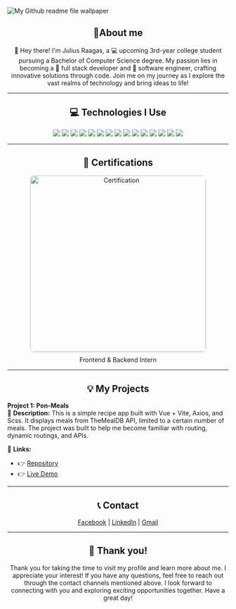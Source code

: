 ![My Github readme file wallpaper](https://github.com/Jlscsr/Readme-file-assets/blob/main/github_wp_gif.gif)

<h2 align="center">📝About me</h2>
<p align="center">👋 Hey there! I'm Julius Raagas, a 💻 upcoming 3rd-year college student pursuing a Bachelor of Computer Science degree. My passion lies in becoming a 🚀 full stack developer and 🌟 software engineer, crafting innovative solutions through code. Join me on my journey as I explore the vast realms of technology and bring ideas to life!</p>
<hr>
<h2 align="center">💻 Technologies I Use</h2>
<div align="center">
  <img src="https://img.shields.io/badge/HTML5-E34F26?style=for-the-badge&logo=html5&logoColor=white" />
  <img src="https://img.shields.io/badge/CSS3-1572B6?style=for-the-badge&logo=css3&logoColor=white" />
  <img src="https://img.shields.io/badge/JavaScript-323330?style=for-the-badge&logo=javascript&logoColor=F7DF1E" />
  <img src="https://img.shields.io/badge/Bootstrap-563D7C?style=for-the-badge&logo=bootstrap&logoColor=white" />
  <img src="https://img.shields.io/badge/Sass-CC6699?style=for-the-badge&logo=sass&logoColor=white" />
  <img src="https://img.shields.io/badge/Vue.js-35495E?style=for-the-badge&logo=vuedotjs&logoColor=4FC08D" />
  <img src="https://img.shields.io/badge/Vite-B73BFE?style=for-the-badge&logo=vite&logoColor=FFD62E" />
  <img src="https://img.shields.io/badge/PHP-777BB4?style=for-the-badge&logo=php&logoColor=white" />
  <img src="https://img.shields.io/badge/Laravel-FF2D20?style=for-the-badge&logo=laravel&logoColor=white" />
  <img src="https://img.shields.io/badge/Node.js-339933?style=for-the-badge&logo=nodedotjs&logoColor=white" />
  <img src="https://img.shields.io/badge/Figma-F24E1E?style=for-the-badge&logo=figma&logoColor=white" />
  <img src="https://img.shields.io/badge/MySQL-005C84?style=for-the-badge&logo=mysql&logoColor=white" />
  <img src="https://img.shields.io/badge/Quasar-1976D2?style=for-the-badge&logo=quasar&logoColor=white" />
  <img src="https://img.shields.io/badge/C%2B%2B-00599C?style=for-the-badge&logo=c%2B%2B&logoColor=white" />
  <img src="https://img.shields.io/badge/Python-FFD43B?style=for-the-badge&logo=python&logoColor=blue" />
</div>
<hr>
<h2 align="center">📄 Certifications</h2>
<div align="center">
  <img src="https://github.com/Jlscsr/Readme-file-assets/blob/main/JuliusRaagas_CertificateofCompletion.png" alt="Certification" width="400px" style="border-radius: 10px; box-shadow: 0 2px 4px rgba(0, 0, 0, 0.1);">
  <p style="font-size: 14px; margin-top: 10px;">Frontend & Backend Intern</p>
</div>
<hr>
<h2 align="center">💡 My Projects</h2>

**Project 1: Pon-Meals** <br>
📃 **Description:** This is a simple recipe app built with Vue + Vite, Axios, and Scss. It displays meals from TheMealDB API, limited to a certain number of meals. The project was built to help me become familiar with routing, dynamic routings, and APIs.

🔗 **Links:**
- 👉 [Repository](https://github.com/Jlscsr/pon-meals)
- 👉 [Live Demo](https://jlscsr.github.io/pon-meals/)
</div>
<hr>
<h2 align="center">📞 Contact</h2>
<div align="center">
  <a href="https://www.facebook.com/Jlcsr11/" target="_blank">Facebook</a> |
  <a href="https://www.linkedin.com/in/julius-caesar-raagas-93b794276/" target="_blank">LinkedIn</a> |
  <a href="mailto:raagasjuliuscaesar@gmail.com" target="_blank">Gmail</a>
</div>
<hr>

<h2 align="center">🙏 Thank you!</h2>

<p align="center">
  Thank you for taking the time to visit my profile and learn more about me. I appreciate your interest! If you have any questions, feel free to reach out through the contact channels mentioned above. I look forward to connecting with you and exploring exciting opportunities together. Have a great day!
</p>
